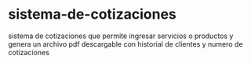 # sistema-de-cotizaciones
sistema de cotizaciones que permite ingresar servicios o productos y genera un archivo pdf descargable con historial de clientes y numero de cotizaciones  
